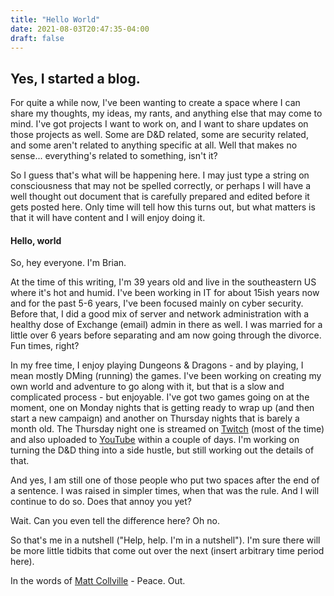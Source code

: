 ```yaml
---
title: "Hello World"
date: 2021-08-03T20:47:35-04:00
draft: false
---
```


## Yes, I started a blog.

For quite a while now, I've been wanting to create a space where I can share my thoughts, my ideas, my rants, and anything else that may come to mind.  I've got projects I want to work on, and I want to share updates on those projects as well.  Some are D&D related, some are security related, and some aren't related to anything specific at all.  Well that makes no sense... everything's related to something, isn't it?

So I guess that's what will be happening here.  I may just type a string on consciousness that may not be spelled correctly, or perhaps I will have a well thought out document that is carefully prepared and edited before it gets posted here.  Only time will tell how this turns out, but what matters is that it will have content and I will enjoy doing it.

#### Hello, world

So, hey everyone.  I'm Brian.

At the time of this writing, I'm 39 years old and live in the southeastern US where it's hot and humid.  I've been working in IT for about 15ish years now and for the past 5-6 years, I've been focused mainly on cyber security.  Before that, I did a good mix of server and network administration with a healthy dose of Exchange (email) admin in there as well.  I was married for a little over 6 years before separating and am now going through the divorce.  Fun times, right?

In my free time, I enjoy playing Dungeons & Dragons - and by playing, I mean mostly DMing (running) the games.  I've been working on creating my own world and adventure to go along with it, but that is a slow and complicated process - but enjoyable.  I've got two games going on at the moment, one on Monday nights that is getting ready to wrap up (and then start a new campaign) and another on Thursday nights that is barely a month old.  The Thursday night one is streamed on [Twitch](https://twitch.tv/beardsengaming) (most of the time) and also uploaded to [YouTube](https://www.youtube.com/channel/UCTSO4xg2aIkKwILGBKOn37Q) within a couple of days.  I'm working on turning the D&D thing into a side hustle, but still working out the details of that.

And yes, I am still one of those people who put two spaces after the end of a sentence.  I was raised in simpler times, when that was the rule.  And I will continue to do so.  Does that annoy you yet?

Wait. Can you even tell the difference here? Oh no.

So that's me in a nutshell ("Help, help.  I'm in a nutshell").  I'm sure there will be more little tidbits that come out over the next (insert arbitrary time period here).

In the words of [Matt Collville](https://twitter.com/mattcolville) - Peace.  Out.